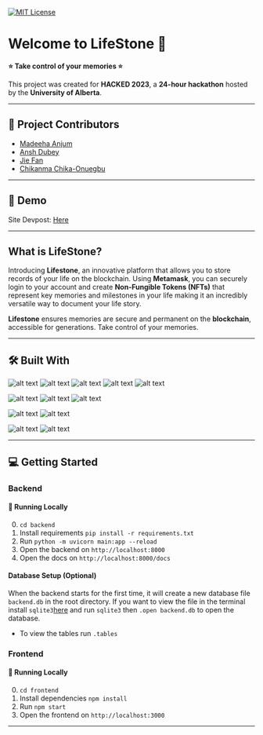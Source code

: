
[![MIT License](https://img.shields.io/badge/License-MIT-green.svg)](https://choosealicense.com/licenses/mit/)

# Welcome to LifeStone 👋

**:star: Take control of your memories :star:**

This project was created for **HACKED 2023**, a **24-hour hackathon** hosted by the **University of Alberta**.

---

## :handshake: Project Contributors

- [Madeeha Anjum](https://github.com/Madeeha-Anjum)
- [Ansh Dubey](https://github.com/AnshDubey1999)
- [Jie Fan](https://github.com/Jie-F)
- [Chikanma Chika-Onuegbu](https://github.com/Chikanma681)

---

## :rocket: Demo

Site Devpost: [Here](https://devpost.com/software/lifestone)

---

## What is LifeStone?

Introducing **Lifestone**, an innovative platform that allows you to store records of your life on the blockchain. Using **Metamask**, you can securely login to your account and create **Non-Fungible Tokens (NFTs)** that represent key memories and milestones in your life making it an incredibly versatile way to document your life story.

**Lifestone** ensures memories are secure and permanent on the **blockchain**, accessible for generations. Take control of your memories.

---

## :hammer_and_wrench: Built With

<!-- make all img inline block -->
![alt text](https://img.shields.io/badge/metamask-4A90E2?style=for-the-badge&logo=metamask&logoColor=white "metamask badge metamask") ![alt text](https://img.shields.io/badge/react-20232A?style=for-the-badge&logo=react&logoColor=61DAFB "react badge react") ![alt text](https://img.shields.io/badge/emotion-DB7093?style=for-the-badge&logo=emotion&logoColor=white "emotion badge emotion") ![alt text](https://img.shields.io/badge/three.js-000000?style=for-the-badge&logo=three.js&logoColor=white "three.js badge three.js") ![alt text](https://img.shields.io/badge/greenstock-058DC7?style=for-the-badge&logo=greenstock&logoColor=white "greenstock badge greenstock")

![alt text](https://img.shields.io/badge/fastapi-109989?style=for-the-badge&logo=fastapi&logoColor=white "fastapi badge fastapi")  ![alt text](https://img.shields.io/badge/python-3776AB?style=for-the-badge&logo=python&logoColor=white "python badge python") ![alt text](https://img.shields.io/badge/sqlite3-00=3B57?style=for-the-badge&logo=sqlite&logoColor=white "sqlite3 badge sqlite3")

![alt text](https://img.shields.io/badge/ethereum-3C3C3D?style=for-the-badge&logo=ethereum&logoColor=white "ethereum badge ethereum") ![alt text](https://img.shields.io/badge/solidity-363636?style=for-the-badge&logo=solidity&logoColor=white "solidity badge solidity")

![alt text](https://img.shields.io/badge/web3.js-050505?style=for-the-badge&logo=web3.js&logoColor=white "web3.js badge web3.js") ![alt text](https://img.shields.io/badge/ethers.js-333333?style=for-the-badge&logo=ethers.js&logoColor=white "ethers.js badge ethers.js")  

---

## :computer: Getting Started

### Backend

#### :runner: Running Locally

0. `cd backend`
1. Install requirements `pip install -r requirements.txt`
2. Run `python -m uvicorn main:app --reload`
3. Open the backend on `http://localhost:8000`
4. Open the docs on `http://localhost:8000/docs`

#### Database Setup (Optional)

When the backend starts for the first time, it will create a new database file `backend.db` in the root directory. If you want to view the file in the terminal install `sqlite3`[here](https://www.kiltandcode.com/2021/01/21/how-to-install-and-use-sqlite-on-windows/) and run `sqlite3` then `.open backend.db` to open the database.

- To view the tables run `.tables`

### Frontend

#### :running: Running Locally

0. `cd frontend`
1. Install dependencies `npm install`
2. Run `npm start`
3. Open the frontend on `http://localhost:3000`

---
